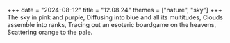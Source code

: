 +++
date = "2024-08-12"
title = "12.08.24"
themes = ["nature", "sky"]
+++
The sky in pink and purple,
Diffusing into blue and all its multitudes,
Clouds assemble into ranks,
Tracing out an esoteric boardgame on the heavens,
Scattering orange to the pale.
